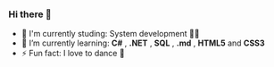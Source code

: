 ### Hi there 👋

-  I'm currently studing: System development 👨‍💻
- 🌱 I’m currently learning: **C#** , **.NET** , **SQL** , **.md** , **HTML5** and **CSS3**
- ⚡ Fun fact: I love to dance 🕺



<!--
**pownas/pownas** is a ✨ _special_ ✨ repository because its `README.md` (this file) appears on your GitHub profile.

Here are some ideas to get you started:

- 🔭 I’m currently working on ...
- 🌱 I’m currently learning ...
- 👯 I’m looking to collaborate on ...
- 🤔 I’m looking for help with ...
- 💬 Ask me about ...
- 📫 How to reach me: ...
- 😄 Pronouns: ...
- ⚡ Fun fact: ...
-->
